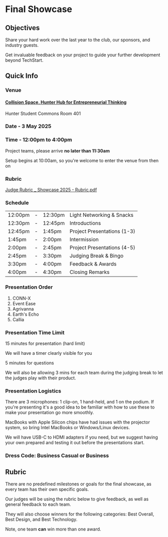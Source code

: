 # Final Showcase

## Objectives

Share your hard work over the last year to the club, our sponsors, and industry guests.

Get invaluable feedback on your project to guide your further development beyond TechStart.

## Quick Info

### Venue

#### [Collision Space, Hunter Hub for Entrepreneurial Thinking](https://www.ucalgary.ca/hunter-hub/collision-space)

Hunter Student Commons Room 401

### Date - 3 May 2025

### Time - 12:00pm to 4:00pm

Project teams, please arrive **no later than 11:30am**

Setup begins at 10:00am, so you're welcome to enter the venue from then on

### Rubric

[Judge Rubric _ Showcase 2025 - Rubric.pdf](https://github.com/user-attachments/files/19638665/Judge.Rubric._.Showcase.2025.-.Rubric.pdf)

### Schedule

|         |     |         |                             |
| ------- | --- | ------- | --------------------------- |
| 12:00pm | -   | 12:30pm | Light Networking & Snacks   |
| 12:30pm | -   | 12:45pm | Introductions               |
| 12:45pm | -   | 1:45pm  | Project Presentations (1-3) |
| 1:45pm  | -   | 2:00pm  | Intermission                |
| 2:00pm  | -   | 2:45pm  | Project Presentations (4-5) |
| 2:45pm  | -   | 3:30pm  | Judging Break & Bingo       |
| 3:30pm  | -   | 4:00pm  | Feedback & Awards           |
| 4:00pm  | -   | 4:30pm  | Closing Remarks             |

### Presentation Order

1. CONN-X
2. Event Ease
3. Agrivanna
4. Earth's Echo
5. Callia


### Presentation Time Limit

15 minutes for presentation (hard limit)

We will have a timer clearly visible for you

5 minutes for questions

We will also be allowing 3 mins for each team during the judging break to let the judges play with their product. 

### Presentation Logistics

There are 3 microphones: 1 clip-on, 1 hand-held, and 1 on the podium. If you're presenting it's a good idea to be familiar with how to use these to make your presentation go more smoothly.

MacBooks with Apple Silicon chips have had issues with the projector system, so bring Intel MacBooks or Windows/Linux devices.

We will have USB-C to HDMI adapters if you need, but we suggest having your own prepared and testing it out before the presentations start.

### Dress Code: Business Casual or Business

## Rubric

There are no predefined milestones or goals for the final showcase, as every team has their own specific goals.

Our judges will be using the rubric below to give feedback, as well as general feedback to each team.

They will also choose winners for the following categories: Best Overall, Best Design, and Best Technology.

Note, one team **can** win more than one award.

<!-- TODO update rubric once finalized -->
<!-- <object data="./rubric.pdf" type="application/pdf" width="100%" height="700px">
    <embed src="./rubric.pdf">
        <p>Failed to render rubric. Please find the PDF on Google Drive: <a href="https://drive.google.com/file/d/1uOApqhFG3j0oEj8EBkpVseIc79FBJHav/view?usp=sharing">View PDF</a></p>
    </embed>
</object>
 -->
